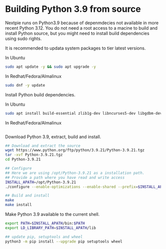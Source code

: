 # Building Python 3.9 from source
Nextpie runs on Python3.9 because of depenmdecies not available in more recent Python 3.12. You do not need a root access to a macine to build and install Python source, but you might need to install build dependencies using sudo rights.

It is recommended to updata system packages to tier latest versions.

In Ubuntu
```bash
sudo apt update -y && sudo apt upgrade -y
```
In Redhat/Fedora/Almalinux
```bash
sudo dnf -y update
```

Install Python build dependencies.

In Ubuntu
```bash
sudo apt install build-essential zlib1g-dev libncurses5-dev libgdbm-dev libnss3-dev libssl-dev libreadline-dev libffi-dev pkg-config wget
```
In Redhat/Fedora/Almalinux

```bash

```


Download Python 3.9, extract, build and install.
```bash
## Download and extract the source
wget https://www.python.org/ftp/python/3.9.21/Python-3.9.21.tgz
tar -xvf Python-3.9.21.tgz
cd Python-3.9.21 

## Configure
## Here we are using /opt/Python-3.9.21 as a installation path. 
## Provide a path where you have read and write access
INSTALL_APATH=/opt/Python-3.9.21
./configure --enable-optimizations --enable-shared --prefix=$INSTALL_APATH

## Build and install
make
make install
```

Make Python 3.9 available to the current shell.
```bash
export PATH=$INSTALL_APATH/bin:$PATH
export LD_LIBRARY_PATH=$INSTALL_APATH/lib

## update pip, setuptools and wheel
python3 -m pip install --upgrade pip setuptools wheel
```


